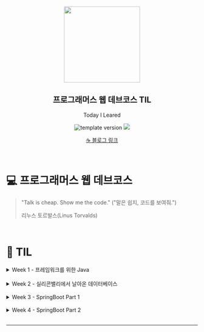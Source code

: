 <br/>
<p align="middle" >
  <img width="200px;" src="./src/images/prgms-logo.png"/>
</p>
<h2 align="middle">프로그래머스 웹 데브코스 TIL</h2>
<p align="middle">Today I Leared</p>
<p align="middle">
  <img src="https://img.shields.io/badge/version-1.0.0-blue?style=flat-square" alt="template version"/>
  <img src="https://img.shields.io/badge/language-md-md.svg?style=flat-square"/>
</p>

<p align="middle">
  <a href="https://cse0518.github.io">☕ 블로그 링크</a>  
</p>

<br/>

# 💻 프로그래머스 웹 데브코스

> "Talk is cheap. Show me the code."
> ("말은 쉽지, 코드를 보여줘.")
>
> 리누스 토르발스(Linus Torvalds)

<br/>

# 🚀 TIL

<details>
<summary>Week 1 - 프레임워크를 위한 Java</summary>
<div markdown="1">

  ## TIL 목록
  |Week/Day|날짜|제목|링크|
  |:-:|:-:|:-:|:-:|
  |W1D1|2021-08-02|프레임워크를 위한 Java_Day 1|[20210802 TIL.md](Week%201%20-%20프레임워크를%20위한%20Java/20210802%20TIL.md)|
  |W1D2|2021-08-03|프레임워크를 위한 Java_Day 2|[20210803 TIL.md](Week%201%20-%20프레임워크를%20위한%20Java/20210803%20TIL.md)|
  |W1D3|2021-08-04|프레임워크를 위한 Java_Day 3|[20210804 TIL.md](Week%201%20-%20프레임워크를%20위한%20Java/20210804%20TIL.md)|
  |W1D4|2021-08-05|프레임워크를 위한 Java_Day 4|준비중 [20210805 TIL.md](Week%201%20-%20프레임워크를%20위한%20Java/20210805%20TIL.md)|
  |W1D5|2021-08-06|프레임워크를 위한 Java_Day 5|준비중 [20210806 TIL.md](Week%201%20-%20프레임워크를%20위한%20Java/20210806%20TIL.md)|
  |W1-추가 학습|2021-08-04|JAVA 기초 학습|[JAVA 기초 학습.md](https://github.com/cse0518/TIL/blob/main/JAVA/JAVA%20%EA%B8%B0%EC%B4%88%20%ED%95%99%EC%8A%B5.md)|

  ## INDEX
  |Day 1|Day 2|Day 3|Day 4|Day 5|기초 추가 학습|
  |-----|-----|-----|-----|-----|---------|
  |JAVA 개발환경<br/>Build Tool<br/>IDE 통합 개발 환경<br/>Coding Convention<br/>Reference<br/>Constant Pool<br/>Object|객체 지향 프로그래밍<br/>객체 지향의 특성<br/>UML<br/>객체 지향 설계|Interface의 기능<br/>의존성 역전<br/>Default Method<br/>함수형 인터페이스<br/>익명 클래스<br/>람다 표현식<br/>Method Reference<br/>Generic|||클래스, 객체, 인스턴스<br/>클래스 멤버, 인스턴스 멤버<br/>상속, 생성자<br/>overriding, overloading<br/>접근제어자<br/>final, abstract<br/>interface<br/>Object 클래스|클래스, 객체, 인스턴스<br/>클래스 멤버, 인스턴스 멤버<br/>상속, 생성자<br/>overriding, overloading<br/>접근제어자(Access Level Modifiers)<br/>final, abstract<br/>interface<br/>Object 클래스|

</div>
</details>
<br/>

<details>
<summary>Week 2 - 실리콘밸리에서 날아온 데이터베이스</summary>
<div markdown="1">

  ## TIL 목록
  |Week/Day|날짜|제목|링크|
  |:-:|:-:|:-:|:-:|
  |W2D1|2021-08-09|실리콘밸리에서 날아온 데이터베이스_Day 1|[20210809 TIL.md](Week%202%20-%20실리콘밸리에서%20날아온%20데이터베이스/20210809%20TIL.md)|
  |W2D2|2021-08-10|실리콘밸리에서 날아온 데이터베이스_Day 2|[20210810 TIL.md](Week%202%20-%20실리콘밸리에서%20날아온%20데이터베이스/20210810%20TIL.md)|
  |W2D3|2021-08-11|실리콘밸리에서 날아온 데이터베이스_Day 3|[20210811 TIL.md](Week%202%20-%20실리콘밸리에서%20날아온%20데이터베이스/20210811%20TIL.md)|
  |W2D4|2021-08-12|실리콘밸리에서 날아온 데이터베이스_Day 4|[20210812 TIL.md](Week%202%20-%20실리콘밸리에서%20날아온%20데이터베이스/20210812%20TIL.md)|
  |W2D5|2021-08-13|실리콘밸리에서 날아온 데이터베이스_Day 5|[20210813 TIL.md](Week%202%20-%20실리콘밸리에서%20날아온%20데이터베이스/20210813%20TIL.md)|

  ## INDEX
  ![image](https://user-images.githubusercontent.com/60170616/132985078-bc49a793-dfd1-49cf-9468-7ac841c89789.png)

</div>
</details>
<br/>

<details>
<summary>Week 3 - SpringBoot Part 1</summary>
<div markdown="1">

  ## TIL 목록
  |Week/Day|날짜|제목|링크|
  |:-:|:-:|:-:|:-:|
  |W3D1|2021-08-16|SpringBoot Part 1_Day 1|[20210816 TIL.md](Week%203%20-%20SpringBoot%20Part%201/20210816%20TIL.md)|
  |W3D2|2021-08-17|SpringBoot Part 1_Day 2|[20210817 TIL.md](Week%203%20-%20SpringBoot%20Part%201/20210817%20TIL.md)|
  |W3D3|2021-08-18|SpringBoot Part 1_Day 3|[20210818 TIL.md](Week%203%20-%20SpringBoot%20Part%201/20210818%20TIL.md)|
  |W3D4|2021-08-19|SpringBoot Part 1_Day 4|[20210819 TIL.md](Week%203%20-%20SpringBoot%20Part%201/20210819%20TIL.md)|
  |W3D5|2021-08-20|SpringBoot Part 1_Day 5|[20210820 TIL.md](Week%203%20-%20SpringBoot%20Part%201/20210820%20TIL.md)|

  ## INDEX
  ![image](https://user-images.githubusercontent.com/60170616/132984801-c2db55b6-224f-45c6-8e1a-0d4795661106.png)

</div>
</details>
<br/>

<details>
<summary>Week 4 - SpringBoot Part 2</summary>
<div markdown="1">

  ## TIL 목록
  |Week/Day|날짜|제목|링크|
  |:-:|:-:|:-:|:-:|
  |W4D1|2021-08-23|SpringBoot Part 2_Day 1|[20210823 TIL.md](Week%204%20-%20SpringBoot%20Part%202/20210823%20TIL.md)|
  |W4D2|2021-08-24|SpringBoot Part 2_Day 2|[20210824 TIL.md](Week%204%20-%20SpringBoot%20Part%202/20210824%20TIL.md)|
  |W4D3|2021-08-25|SpringBoot Part 2_Day 3|[20210825 TIL.md](Week%204%20-%20SpringBoot%20Part%202/20210825%20TIL.md)|
  |W4D4|2021-08-26|SpringBoot Part 2_Day 4|[20210826 TIL.md](Week%204%20-%20SpringBoot%20Part%202/20210826%20TIL.md)|
  |W4D5|2021-08-27|SpringBoot Part 2_Day 5|준비중.. [20210827 TIL.md](Week%204%20-%20SpringBoot%20Part%202/20210827%20TIL.md)|

  ## INDEX
  |Day 1|Day 2|Day 3|Day 4|Day 5|
  |-----|-----|-----|-----|-----|
  |Software Testing<br/>- Unit Test<br/>- Integration Test<br/>JUnit<br/>JUnit Test Code<br/>Mock Object|JDBC<br/>try-with-resources<br/>Timestamp, LocalDateTime<br/>SQL Injection, PreparedStatement<br/>UUID version|DataSource<br/>HikariCP<br/>DataSource Test Instance Lifecycle<br/>JDBC Template<br/>RowMapper|Embedded Database<br/>NamedParameterJdbcTemplate<br/>DataAccessException<br/>Transaction|

</div>
</details>
<br/>

___